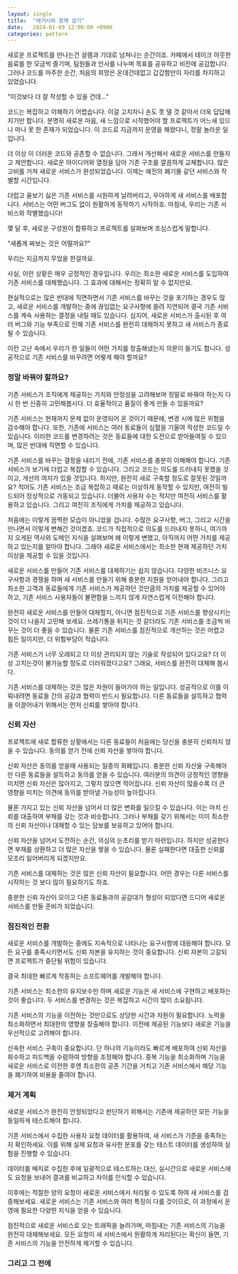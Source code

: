 ```yaml
---
layout: single
title:  "레거시와 함께 살기"
date:   2024-01-09 12:00:00 +0900
categories: pattern
---
```


새로운 프로젝트를 만나는건 설렘과 기대로 넘쳐나는 순간이죠. 카페에서 테이크 아웃한 음료를 한 모금씩 즐기며, 팀원들과 인사를 나누며 목표를 공유하고 비전에 공감합니다.그러나 코드를 마주한 순간, 처음의 희망은 온데간데없고 갑갑함만이 자리를 차지하고 있었습니다. 

"이것보다 더 잘 작성할 수 있을 건데..."

코드는 복잡하고 이해하기 어렵습니다. 이걸 고치자니 손도 못 댈 것 같아서 더욱 답답해지기만 합니다. 분명히 새로운 마음, 새 느낌으로 시작했어야 할 프로젝트가 어느새 있으나 마나 못 한 존재가 되었습니다. 이 코드로 지금까지 운영을 해왔다니, 정말 놀라운 일입니다.

더 이상 이 더러운 코드와 공존할 수 없습니다. 그래서 개선해서 새로운 서비스를 만들자고 제안합니다. 새로운 아이디어와 열정을 담아 기존 구조를 깔끔하게 교체합니다. 많은 고비를 거쳐 새로운 서비스가 완성되었습니다. 이제는 예전의 폐기물 같던 서비스와 작별할 시간입니다.

더럽고 꼴보기 싫은 기존 서비스를 시원하게 날려버리고, 우아하게 새 서비스를 배포합니다. 서비스는 어떤 버그도 없이 원활하게 동작하기 시작하죠. 마침내, 우리는 기존 서비스와 작별했습니다!

몇 달 후, 새로운 구성원이 합류하고 프로젝트를 살펴보며 조심스럽게 말합니다.

"새롭게 짜보는 것은 어떨까요?"

우리는 지금까지 무었을 한걸까요.

사실, 이런 상황은 매우 긍정적인 경우입니다. 우리는 최소한 새로운 서비스를 도입하여 기존 서비스를 대체했습니다. 그 효과에 대해서는 정확히 알 수 없지만요. 

현실적으로는 많은 반대에 직면하면서 기존 서비스를 바꾸는 것을 포기하는 경우도 많고, 새로운 서비스를 개발하는 중에 끊임없는 요구사항에 쓸려 지연되어 결국 기존 서비스를 계속 사용하는 결정을 내릴 때도 있습니다. 심지어, 새로운 서비스가 출시된 후 여러 버그와 기능 부족으로 인해 기존 서비스를 완전히 대체하지 못하고 새 서비스가 종료될 수 있습니다.

이런 고난 속에서 우리가 한 일들이 어떤 가치를 창출해냈는지 의문이 들기도 합니다. 성공적으로 기존 서비스를 바꾸려면 어떻게 해야 할까요?

### 정말 바꿔야 할까요?

기존 서비스가 조직에게 제공하는 가치와 안정성을 고려해보며 정말로 바꿔야 하는지 다시 한 번 신중히 고민해봅시다. 더 효율적이고 품질이 좋게 만들 수 있을까요?

기존 서비스는 현재까지 문제 없이 운영되어 온 것이기 때문에, 변경 시에 많은 위험을 감수해야 합니다. 또한, 기존에 서비스는 여러 동료들이 심혈을 기울여 작성한 코드일 수 있습니다. 이러한 코드를 변경하려는 것은 동료들에 대한 도전으로 받아들여질 수 있으며, 많은 반대에 직면할 수 있습니다.

기존 서비스를 바꾸는 결정을 내리기 전에, 기존 서비스를 충분히 이해해야 합니다. 기존 서비스가 보기에 더럽고 복잡할 수 있습니다. 그리고 코드는 의도를 드러내지 못했을 것이고, 개선의 여지가 있을 것입니다. 하지만, 완전히 새로 구축할 정도로 잘못된 것일까요? 적어도 기존 서비스는 조금 복잡하고 때로는 이상하게 동작할 수 있지만, 여전히 빌드되어 정상적으로 가동되고 있습니다. 더불어 사용자 수는 적지만 여전히 서비스를 활용하고 있습니다. 그리고 여전히 조직에게 가치를 제공하고 있습니다.

처음에는 이렇게 끔찍한 모습이 아니었을 겁니다. 수많은 요구사항, 버그, 그리고 시간을 만나면서 이렇게 변해간 것이겠죠. 코드가 직접적으로 의도를 드러내지 못하니, 여기까지 오게된 역사와 도메인 지식을 살펴보며 왜 이렇게 변했고, 아직까지 어떤 가치를 제공하고 있는지를 알아야 합니다. 그래야 새로운 서비스에서는 최소한 현재 제공하던 가치 이상을 제공할 수 있을 것입니다.

새로운 서비스를 만들어 기존 서비스를 대체하기는 쉽지 않습니다. 다양한 비즈니스 요구사항과 경쟁을 하며 새 서비스를 만들기 위해 충분한 지원을 얻어내야 합니다. 그리고 최소한 고객과 동료들에게 기존 서비스가 제공하던 것만큼의 가치를 제공할 수 있어야 하고, 기존 서비스 사용자들이 불편함을 느끼지 않게 자연스럽게 이전해야 합니다.

완전히 새로운 서비스를 만들어 대체할지, 아니면 점진적으로 기존 서비스를 향상시키는 것이 더 나을지 고민해 보세요. 쓰레기통을 뒤지는 것 같더라도 기존 서비스를 조금씩 바꾸는 것이 더 좋을 수 있습니다. 물론 기존 서비스를 점진적으로 개선하는 것은 어렵고 힘든 일이지만, 더 위험부담이 적습니다. 

기존 서비스가 너무 오래되고 더 이상 관리되지 않는 기술로 작성되어 있다고요? 더 이상 고치는것이 불가능할 정도로 더러워졌다고요? 그래요, 서비스를 완전히 대체해 봅시다.

기존 서비스를 대체하는 것은 많은 자원이 들어가야 하는 일입니다. 성공적으로 이를 이뤄내려면 동료들 간의 공감과 협력이 반드시 필요합니다. 다른 동료들을 설득하고 협력을 이끌어내기 위해서는 먼저 신뢰를 쌓아야 합니다.

### 신뢰 자산

프로젝트에 새로 합류한 상황에서는 다른 동료들이 처음에는 당신을 충분히 신뢰하지 않을 수 있습니다. 동의를 얻기 전에 신뢰 자산을 쌓아야 합니다.

신뢰 자산은 동의를 얻을때 사용되는 일종의 화폐입니다. 충분한 신뢰 자산을 구축해야만 다른 동료들을 설득하고 동의를 얻을 수 있습니다. 여러분의 의견이 긍정적인 영향을 미치면 신뢰 자산은 많아지고, 그렇지 않으면 적어집니다. 신뢰 자산이 많을수록 더 큰 영향을 미치는 의견에 동의를 받아낼 가능성이 높아집니다. 

물론 가지고 있는 신뢰 자산을 넘어서 더 많은 변화를 일으킬 수 있습니다. 이는 마치 신뢰를 대출하여 부채를 갖는 것과 비슷합니다. 그러나 부채를 갖기 위해서는 이미 최소한의 신뢰 자산이나 대채할 수 있는 담보를 보유하고 있어야 합니다.

신뢰 자산을 넘어서 도전하는 순간, 의심의 눈초리를 받기 마련입니다. 하지만 성공한다면 부채를 상환하고 더 많은 자산을 쌓을 수 있습니다. 물론 실패한다면 대출한 신뢰를 모조리 잃어버리게 되겠지만요.

기존 서비스를 대체하는 것은 많은 신뢰 자산이 필요합니다. 어떤 경우는 다른 서비스를 시작하는 것 보다 많이 필요하기도 하죠. 

충분한 신뢰 자산이 모이고 다른 동료들과의 공감대가 형성이 되었다면 드디어 새로운 서비스를 만들 준비가 되었습니다.

### 점진적인 전환

새로운 서비스를 개발하는 중에도 지속적으로 나타나는 요구사항에 대응해야 합니다. 모든 요구를 충족시키면서도 신뢰 자본을 유지하는 것이 중요합니다. 신뢰 자본이 고갈되면 프로젝트가 중단될 위험이 있습니다.

결국 최대한 빠르게 작동하는 소프트웨어를 개발해야 합니다.

기존 서비스는 최소한의 유지보수만 하며 새로운 기능은 새 서비스에 구현하고 배포하는 것이 좋습니다. 두 서비스를 변경하는 것은 복잡하고 시간이 많이 소요됩니다.

기존 서비스의 기능을 이전하는 것만으로도 상당한 시간과 자원이 필요합니다. 노력을 최소화하면서 최대한의 영향을 창출해야 합니다. 이전에 제공된 기능보다 새로운 기능을 우선적으로 고려해야 합니다.

신속한 서비스 구축이 중요합니다. 단 하나의 기능이라도 빠르게 배포하여 신뢰 자산을 회수하고 피드백을 수렴하여 방향을 조정해야 합니다. 중복 기능을 최소화하며 기능을 새로운 서비스로 이전한 후엔 최소한의 공존 기간을 거치고 기존 서비스에서 해당 기능을 폐기하여 비용을 줄여야 합니다.

### 제거 계획

새로운 서비스가 완전히 안정되었다고 판단하기 위해서는 기존에 제공하던 모든 기능을 동일하게 테스트해야 합니다.

기존 서비스에서 수집한 사용자 요청 데이터를 활용하여, 새 서비스가 기준을 충족하는지 확인하세요. 이를 위해 실제 요청과 유사한 분포를 갖는 테스트 데이터를 생성하여 실험을 진행할 수 있습니다.

데이터를 배치로 수집한 후에 일괄적으로 테스트하는 대신, 실시간으로 새로운 서비스에도 요청을 보내어 결과를 비교하고 차이를 인식할 수 있습니다.

이후에는 적절한 양의 요청이 새로운 서비스에서 처리될 수 있도록 하여 새 서비스를 검증해보세요. 새로운 서비스는 기존 서비스와 여러 특징이 다를 것이므로, 이 과정에서 운영에 필요한 다양한 지식을 얻을 수 있습니다.

점진적으로 새로운 서비스로 오는 트래픽을 늘려가며, 마침내는 기존 서비스의 기능을 완전히 대체해보세요. 모든 요청이 새 서비스에서 원활하게 처리된다는 확신이 들면, 기존 서비스의 기능을 안전하게 제거할 수 있습니다.

### 그리고 그 전에
